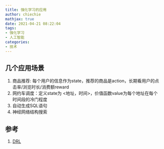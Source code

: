 ```yaml
---
title: 强化学习的应用
author: chiechie
mathjax: true
date: 2021-04-21 08:22:04
tags:
- 强化学习
- 人工智能
categories:
- 技术
---
```


## 几个应用场景
1. 商品推荐: 每个用户的信息作为state，推荐的商品是action，长期看用户的点击率/浏览时长/消费额reward
2. 网约车调度：定义state为 <地址，时间>，价值函数value为每个地址在每个时间段的冷门程度
3. 自动生成SQL语句
4. 神经网络结构搜索






## 参考

1. [DRL](https://github.com/wangshusen/DRL/tree/master/Notes_CN)